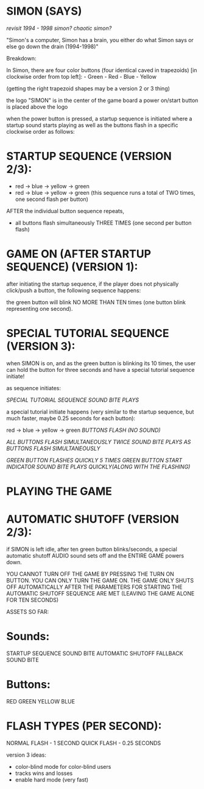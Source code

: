 # SIMON (SAYS)

*revisit 1994 - 1998 simon? chaotic simon?*

"Simon's a computer, Simon has a brain, you either do what Simon says or else go down the drain (1994-1998)"



Breakdown:

In Simon, there are four color buttons (four identical caved in trapezoids) [in clockwise order from top left]:
    - Green
    - Red
    - Blue
    - Yellow

(getting the right trapezoid shapes may be a version 2 or 3 thing)



the logo "SIMON" is in the center of the game board
a power on/start button is placed above the logo

when the power button is pressed, a startup sequence
is initiated where a startup sound starts playing as well as the buttons flash in a specific clockwise order as follows:

# STARTUP SEQUENCE (VERSION 2/3):

- red -> blue -> yellow -> green
- red -> blue -> yellow -> green
(this sequence runs a total of TWO times, one second flash per button)

AFTER the individual button sequence repeats,
- all buttons flash simultaneously THREE TIMES
(one second per button flash)

# GAME ON (AFTER STARTUP SEQUENCE) (VERSION 1):

after initiating the startup sequence, if the player does not physically click/push a button, the following sequence happens:

the green button will blink NO MORE THAN TEN times (one button blink representing one second).


# SPECIAL TUTORIAL SEQUENCE (VERSION 3):

when SIMON is on, and as the green button is blinking its 10 times, the user can hold the button for three seconds and have a special tutorial sequence initiate!

as sequence initiates:

*SPECIAL TUTORIAL SEQUENCE SOUND BITE PLAYS*


a special tutorial initiate happens (very similar to the startup sequence, but much faster, maybe 0.25 seconds for each button):

red -> blue -> yellow -> green 
*BUTTONS FLASH (NO SOUND)*

*ALL BUTTONS FLASH SIMULTANEOUSLY TWICE*
*SOUND BITE PLAYS AS BUTTONS FLASH SIMULTANEOUSLY*

*GREEN BUTTON FLASHES QUICKLY 5 TIMES*
*GREEN BUTTON START INDICATOR SOUND BITE PLAYS QUICKLY(ALONG WITH THE FLASHING)*


# PLAYING THE GAME























# AUTOMATIC SHUTOFF (VERSION 2/3):

if SIMON is left idle, after ten green button blinks/seconds, a special automatic shutoff AUDIO sound sets off and the ENTIRE GAME powers down.



YOU CANNOT TURN OFF THE GAME BY PRESSING THE TURN ON BUTTON. YOU CAN ONLY TURN THE GAME ON. THE GAME ONLY SHUTS OFF AUTOMATICALLY AFTER THE PARAMETERS FOR STARTING THE AUTOMATIC SHUTOFF SEQUENCE ARE MET (LEAVING THE GAME ALONE FOR TEN SECONDS)





ASSETS SO FAR:

# Sounds:
STARTUP SEQUENCE SOUND BITE
AUTOMATIC SHUTOFF FALLBACK SOUND BITE

# Buttons:
RED
GREEN
YELLOW
BLUE

# FLASH TYPES (PER SECOND):
NORMAL FLASH - 1 SECOND
QUICK FLASH - 0.25 SECONDS



version 3 ideas:
- color-blind mode for color-blind users
- tracks wins and losses
- enable hard mode (very fast)